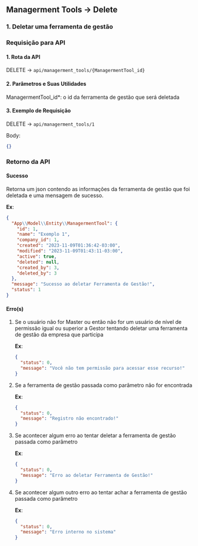 ## Managerment Tools -> Delete

### 1. Deletar uma ferramenta de gestão

### Requisição para API

#### 1. Rota da API

DELETE -> `api/managerment_tools/{ManagermentTool_id}`

#### 2. Parâmetros e Suas Utilidades

ManagermentTool_id\*: o id da ferramenta de gestão que será deletada

#### 3. Exemplo de Requisição

DELETE -> `api/managerment_tools/1`

Body:

```json
{}
```

### Retorno da API

#### Sucesso

Retorna um json contendo as informações da ferramenta de gestão que foi deletada e uma mensagem de sucesso.

**Ex**:

```json
{
  "App\\Model\\Entity\\ManagermentTool": {
    "id": 1,
    "name": "Exemplo 1",
    "company_id": 1,
    "created": "2023-11-09T01:36:42-03:00",
    "modified": "2023-11-09T01:43:11-03:00",
    "active": true,
    "deleted": null,
    "created_by": 3,
    "deleted_by": 3
  },
  "message": "Sucesso ao deletar Ferramenta de Gestão!",
  "status": 1
}
```

#### Erro(s)

1.  Se o usuário não for Master ou então não for um usuário de nível de permissão igual ou superior a Gestor tentando deletar uma ferramenta de gestão da empresa que participa

    **Ex**:

    ```json
    {
      "status": 0,
      "message": "Você não tem permissão para acessar esse recurso!"
    }
    ```

2.  Se a ferramenta de gestão passada como parâmetro não for encontrada

    **Ex**:

    ```json
    {
      "status": 0,
      "message": "Registro não encontrado!"
    }
    ```

3.  Se acontecer algum erro ao tentar deletar a ferramenta de gestão passada como parâmetro

    **Ex**:

    ```json
    {
      "status": 0,
      "message": "Erro ao deletar Ferramenta de Gestão!"
    }
    ```

4.  Se acontecer algum outro erro ao tentar achar a ferramenta de gestão passada como parâmetro

    **Ex**:

    ```json
    {
      "status": 0,
      "message": "Erro interno no sistema"
    }
    ```
